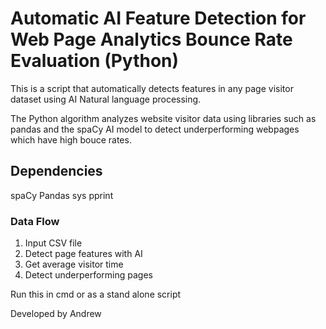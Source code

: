 # Automatic AI Feature Detection for Web Page Analytics Bounce Rate Evaluation (Python) 

This is a script that automatically detects features in any page visitor dataset using AI Natural language processing.

The Python algorithm analyzes website visitor data using libraries such as pandas and the spaCy AI model to detect underperforming webpages which have high bouce rates.

## Dependencies
spaCy
Pandas
sys
pprint



### Data Flow

1. Input CSV file
2. Detect page features with AI
3. Get average visitor time 
4. Detect underperforming pages

Run this in cmd or as a stand alone script

Developed by Andrew
